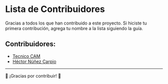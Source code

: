 # Lista de Contribuidores

Gracias a todos los que han contribuido a este proyecto. Si hiciste tu primera contribución, agrega tu nombre a la lista siguiendo la guía.

## Contribuidores:
- [Tecnico CAM](https://github.com/TecnicoCAM)
- [Héctor Núñez Carpio](https://github.com/henukk)

---

🎉 ¡Gracias por contribuir! 🚀